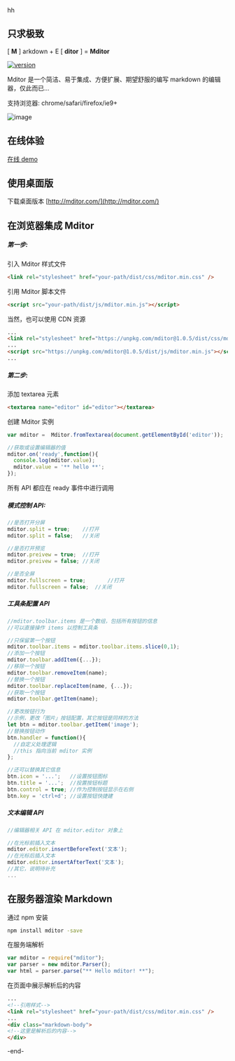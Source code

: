 hh
## 只求极致

[ **M** ] arkdown + E [ **ditor** ] = **Mditor**    

[![version](https://badge.fury.io/js/mditor.svg)](http://badge.fury.io/js/mditor)  

Mditor 是一个简洁、易于集成、方便扩展、期望舒服的编写 markdown 的编辑器，仅此而已...  

支持浏览器: chrome/safari/firefox/ie9+

![image](http://embed.mditor.com/images/mditor.png)

## 在线体验
[在线 demo](http://embed.mditor.com/demo/index.html)  

## 使用桌面版
下载桌面版本 [http://mditor.com/](http://mditor.com/)
  
## 在浏览器集成 Mditor

##### 第一步:

引入 Mditor 样式文件  
```html
<link rel="stylesheet" href="your-path/dist/css/mditor.min.css" />
```

引用 Mditor 脚本文件
```html
<script src="your-path/dist/js/mditor.min.js"></script>
```

当然，也可以使用 CDN 资源
```html
...
<link rel="stylesheet" href="https://unpkg.com/mditor@1.0.5/dist/css/mditor.min.css" />
...
<script src="https://unpkg.com/mditor@1.0.5/dist/js/mditor.min.js"></script>
...
```

##### 第二步:

添加 textarea 元素
```html
<textarea name="editor" id="editor"></textarea>
```

创建 Mditor 实例
```js
var mditor =  Mditor.fromTextarea(document.getElementById('editor'));

//获取或设置编辑器的值
mditor.on('ready',function(){
  console.log(mditor.value);
  mditor.value = '** hello **';	
});
```

所有 API 都应在 ready 事件中进行调用

##### 模式控制 API:

```js
//是否打开分屏			
mditor.split = true;	//打开
mditor.split = false;	//关闭

//是否打开预览			
mditor.preivew = true;	//打开
mditor.preivew = false;	//关闭

//是否全屏			
mditor.fullscreen = true;		//打开	
mditor.fullscreen = false;	//关闭	
```

##### 工具条配置 API

```js
//mditor.toolbar.items 是一个数组，包括所有按钮的信息
//可以直接操作 items 以控制工具条

//只保留第一个按钮
mditor.toolbar.items = mditor.toolbar.items.slice(0,1);
//添加一个按钮
mditor.toolbar.addItem({...});
//移除一个按钮
mditor.toolbar.removeItem(name);
//替换一个按钮
mditor.toolbar.replaceItem(name, {...});
//获取一个按钮
mditor.toolbar.getItem(name);

//更改按钮行为
//示例，更改「图片」按钮配置，其它按钮是同样的方法
let btn = mditor.toolbar.getItem('image');
//替换按钮动作
btn.handler = function(){
  //自定义处理逻辑
  //this 指向当前 mditor 实例
}; 

//还可以替换其它信息
btn.icon = '...';   //设置按钮图标
btn.title = '...';  //投置按钮标题
btn.control = true; //作为控制按钮显示在右侧
btn.key = 'ctrl+d'; //设置按钮快捷建
```

##### 文本编辑 API

```js
//编辑器相关 API 在 mditor.editor 对象上

//在光标前插入文本
mditor.editor.insertBeforeText('文本');
//在光标后插入文本
mditor.editor.insertAfterText('文本');
//其它，说明待补充
...
```

## 在服务器渲染 Markdown

通过 npm 安装
```sh
npm install mditor -save
```

在服务端解析
```javascript
var mditor = require("mditor");
var parser = new mditor.Parser();
var html = parser.parse("** Hello mditor! **");
```

在页面中展示解析后的内容 
```html
...
<!--引用样式-->
<link rel="stylesheet" href="your-path/dist/css/mditor.min.css" />
...
<div class="markdown-body">
<!--这里是解析后的内容-->
</div>
```

-end-
